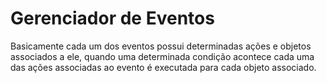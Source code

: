 # Gerenciador de Eventos

Basicamente cada um dos eventos possui determinadas ações e objetos associados a ele, quando uma determinada condição acontece cada uma das ações associadas ao evento é executada para cada objeto associado.
